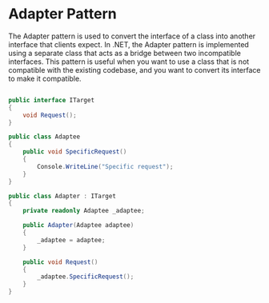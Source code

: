 # Adapter Pattern

The Adapter pattern is used to convert the interface of a class into another interface that clients expect. In .NET, the Adapter pattern is implemented using a separate class that acts as a bridge between two incompatible interfaces. This pattern is useful when you want to use a class that is not compatible with the existing codebase, and you want to convert its interface to make it compatible.

```C#

public interface ITarget
{
    void Request();
}

public class Adaptee
{
    public void SpecificRequest()
    {
        Console.WriteLine("Specific request");
    }
}

public class Adapter : ITarget
{
    private readonly Adaptee _adaptee;

    public Adapter(Adaptee adaptee)
    {
        _adaptee = adaptee;
    }

    public void Request()
    {
        _adaptee.SpecificRequest();
    }
}

```
